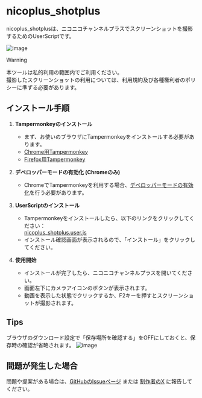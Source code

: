# nicoplus_shotplus
nicoplus_shotplusは、ニコニコチャンネルプラスでスクリーンショットを撮影するためのUserScriptです。

![image](https://github.com/user-attachments/assets/30f055db-5a7a-4629-af25-8766d5c4d6f0)

> [!WARNING]
> 本ツールは私的利用の範囲内でご利用ください。  
> 撮影したスクリーンショットの利用については、利用規約及び各種権利者のポリシーに準ずる必要があります。

## インストール手順

1. **Tampermonkeyのインストール**
   - まず、お使いのブラウザにTampermonkeyをインストールする必要があります。
   - [Chrome用Tampermonkey](https://chrome.google.com/webstore/detail/tampermonkey/dhdgffkkebhmkfjojejmpbldmpobfkfo)
   - [Firefox用Tampermonkey](https://addons.mozilla.org/ja/firefox/addon/tampermonkey/)

2. **デベロッパーモードの有効化 (Chromeのみ)**
   - ChromeでTampermonkeyを利用する場合、[デベロッパーモードの有効化](https://www.tampermonkey.net/faq.php#Q209)を行う必要があります。

3. **UserScriptのインストール**
   - Tampermonkeyをインストールしたら、以下のリンクをクリックしてください：  
     [nicoplus_shotplus.user.js](https://github.com/yumemi-btn/nicoplus_shotplus/raw/main/nicoplus_shotplus.user.js)
   - インストール確認画面が表示されるので、「インストール」をクリックしてください。

4. **使用開始**
   - インストールが完了したら、ニコニコチャンネルプラスを開いてください。
   - 画面左下にカメラアイコンのボタンが表示されます。
   - 動画を表示した状態でクリックするか、F2キーを押すとスクリーンショットが撮影されます。

## Tips
ブラウザのダウンロード設定で「保存場所を確認する」をOFFにしておくと、保存時の確認が省略されます。
![image](https://github.com/user-attachments/assets/08872d05-2ccc-488f-a392-32ccd16acb6a)

## 問題が発生した場合
問題や提案がある場合は、[GitHubのIssueページ](https://github.com/yumemi-btn/nicoplus_shotplus/issues) または [制作者のX](https://x.com/infinite_chain) に報告してください。
